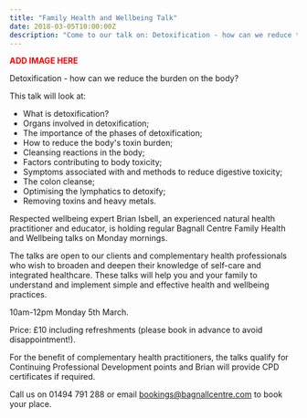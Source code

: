 ```yaml
---
title: "Family Health and Wellbeing Talk"
date: 2018-03-05T10:00:00Z
description: "Come to our talk on: Detoxification - how can we reduce the burden on the body? at 10am-12pm on Monday 5th March"
---
```


<span style="color: red; font-weight: bold">ADD IMAGE HERE</span>

Detoxification - how can we reduce the burden on the body? 

This talk will look at:

- What is detoxification?
- Organs involved in detoxification;
- The importance of the phases of detoxification;
- How to reduce the body's toxin burden;
- Cleansing reactions in the body;
- Factors contributing to body toxicity;
- Symptoms associated with and methods to reduce digestive toxicity;
- The colon cleanse;
- Optimising the lymphatics to detoxify;
- Removing toxins and heavy metals.

Respected wellbeing expert Brian Isbell, an experienced natural health practitioner and educator, is holding regular Bagnall Centre Family Health and Wellbeing talks on Monday mornings.

The talks are open to our clients and complementary health professionals who wish to broaden and deepen their knowledge of self-care and integrated healthcare. These talks will help you and your family to understand and implement simple and effective health and wellbeing practices. 

10am-12pm Monday 5th March.  

Price: £10 including refreshments (please book in advance to avoid disappointment!).

For the benefit of complementary health practitioners, the talks qualify for Continuing Professional Development points and Brian will provide CPD certificates if required.

Call us on 01494 791 288 or email [bookings@bagnallcentre.com](mailto:bookings@bagnallcentre.com) to book your place.